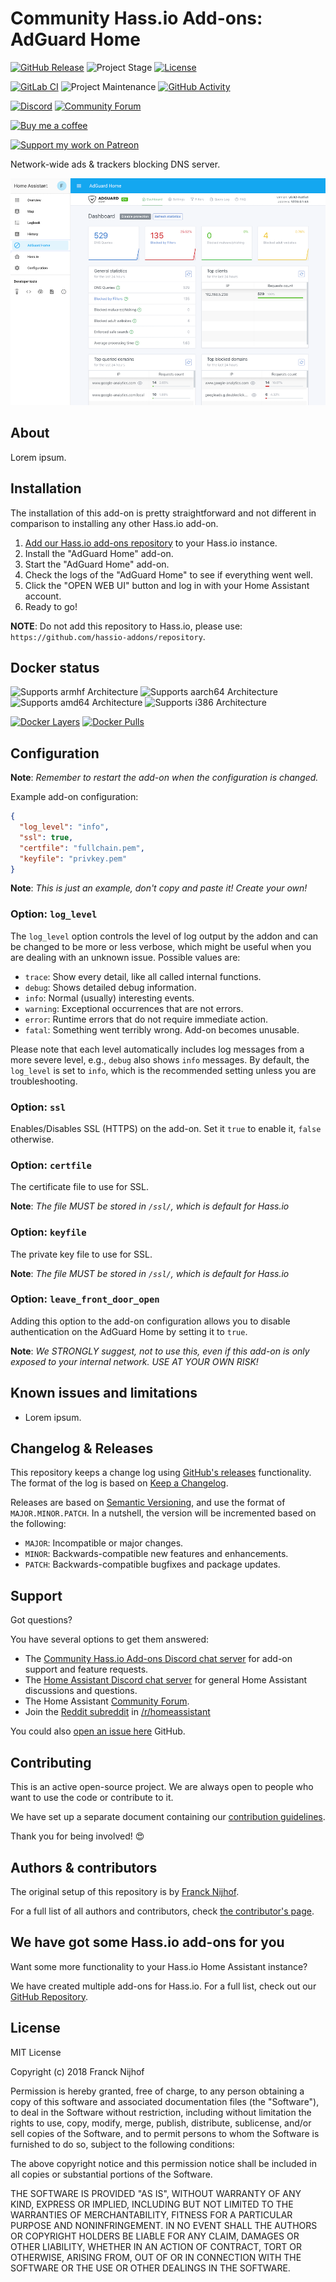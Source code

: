 # Community Hass.io Add-ons: AdGuard Home

[![GitHub Release][releases-shield]][releases]
![Project Stage][project-stage-shield]
[![License][license-shield]](LICENSE.md)

[![GitLab CI][gitlabci-shield]][gitlabci]
![Project Maintenance][maintenance-shield]
[![GitHub Activity][commits-shield]][commits]

[![Discord][discord-shield]][discord]
[![Community Forum][forum-shield]][forum]

[![Buy me a coffee][buymeacoffee-shield]][buymeacoffee]

[![Support my work on Patreon][patreon-shield]][patreon]

Network-wide ads & trackers blocking DNS server.

![The AdGuard Home Hass.io add-on](images/screenshot.png)

## About

Lorem ipsum.

## Installation

The installation of this add-on is pretty straightforward and not different in
comparison to installing any other Hass.io add-on.

1. [Add our Hass.io add-ons repository][repository] to your Hass.io instance.
1. Install the "AdGuard Home" add-on.
1. Start the "AdGuard Home" add-on.
1. Check the logs of the "AdGuard Home" to see if everything went well.
1. Click the "OPEN WEB UI" button and log in with your Home Assistant account.
1. Ready to go!

**NOTE**: Do not add this repository to Hass.io, please use:
`https://github.com/hassio-addons/repository`.

## Docker status

![Supports armhf Architecture][armhf-shield]
![Supports aarch64 Architecture][aarch64-shield]
![Supports amd64 Architecture][amd64-shield]
![Supports i386 Architecture][i386-shield]

[![Docker Layers][layers-shield]][microbadger]
[![Docker Pulls][pulls-shield]][dockerhub]

## Configuration

**Note**: _Remember to restart the add-on when the configuration is changed._

Example add-on configuration:

```json
{
  "log_level": "info",
  "ssl": true,
  "certfile": "fullchain.pem",
  "keyfile": "privkey.pem"
}
```

**Note**: _This is just an example, don't copy and paste it! Create your own!_

### Option: `log_level`

The `log_level` option controls the level of log output by the addon and can
be changed to be more or less verbose, which might be useful when you are
dealing with an unknown issue. Possible values are:

- `trace`: Show every detail, like all called internal functions.
- `debug`: Shows detailed debug information.
- `info`: Normal (usually) interesting events.
- `warning`: Exceptional occurrences that are not errors.
- `error`:  Runtime errors that do not require immediate action.
- `fatal`: Something went terribly wrong. Add-on becomes unusable.

Please note that each level automatically includes log messages from a
more severe level, e.g., `debug` also shows `info` messages. By default,
the `log_level` is set to `info`, which is the recommended setting unless
you are troubleshooting.

### Option: `ssl`

Enables/Disables SSL (HTTPS) on the add-on. Set it `true` to enable it,
`false` otherwise.

### Option: `certfile`

The certificate file to use for SSL.

**Note**: _The file MUST be stored in `/ssl/`, which is default for Hass.io_

### Option: `keyfile`

The private key file to use for SSL.

**Note**: _The file MUST be stored in `/ssl/`, which is default for Hass.io_

### Option: `leave_front_door_open`

Adding this option to the add-on configuration allows you to disable
authentication on the AdGuard Home by setting it to `true`.

**Note**: _We STRONGLY suggest, not to use this, even if this add-on is
only exposed to your internal network. USE AT YOUR OWN RISK!_

## Known issues and limitations

- Lorem ipsum.

## Changelog & Releases

This repository keeps a change log using [GitHub's releases][releases]
functionality. The format of the log is based on
[Keep a Changelog][keepchangelog].

Releases are based on [Semantic Versioning][semver], and use the format
of ``MAJOR.MINOR.PATCH``. In a nutshell, the version will be incremented
based on the following:

- ``MAJOR``: Incompatible or major changes.
- ``MINOR``: Backwards-compatible new features and enhancements.
- ``PATCH``: Backwards-compatible bugfixes and package updates.

## Support

Got questions?

You have several options to get them answered:

- The [Community Hass.io Add-ons Discord chat server][discord] for add-on
  support and feature requests.
- The [Home Assistant Discord chat server][discord-ha] for general Home
  Assistant discussions and questions.
- The Home Assistant [Community Forum][forum].
- Join the [Reddit subreddit][reddit] in [/r/homeassistant][reddit]

You could also [open an issue here][issue] GitHub.

## Contributing

This is an active open-source project. We are always open to people who want to
use the code or contribute to it.

We have set up a separate document containing our
[contribution guidelines](CONTRIBUTING.md).

Thank you for being involved! :heart_eyes:

## Authors & contributors

The original setup of this repository is by [Franck Nijhof][frenck].

For a full list of all authors and contributors,
check [the contributor's page][contributors].

## We have got some Hass.io add-ons for you

Want some more functionality to your Hass.io Home Assistant instance?

We have created multiple add-ons for Hass.io. For a full list, check out
our [GitHub Repository][repository].

## License

MIT License

Copyright (c) 2018 Franck Nijhof

Permission is hereby granted, free of charge, to any person obtaining a copy
of this software and associated documentation files (the "Software"), to deal
in the Software without restriction, including without limitation the rights
to use, copy, modify, merge, publish, distribute, sublicense, and/or sell
copies of the Software, and to permit persons to whom the Software is
furnished to do so, subject to the following conditions:

The above copyright notice and this permission notice shall be included in all
copies or substantial portions of the Software.

THE SOFTWARE IS PROVIDED "AS IS", WITHOUT WARRANTY OF ANY KIND, EXPRESS OR
IMPLIED, INCLUDING BUT NOT LIMITED TO THE WARRANTIES OF MERCHANTABILITY,
FITNESS FOR A PARTICULAR PURPOSE AND NONINFRINGEMENT. IN NO EVENT SHALL THE
AUTHORS OR COPYRIGHT HOLDERS BE LIABLE FOR ANY CLAIM, DAMAGES OR OTHER
LIABILITY, WHETHER IN AN ACTION OF CONTRACT, TORT OR OTHERWISE, ARISING FROM,
OUT OF OR IN CONNECTION WITH THE SOFTWARE OR THE USE OR OTHER DEALINGS IN THE
SOFTWARE.

[aarch64-shield]: https://img.shields.io/badge/aarch64-yes-green.svg
[amd64-shield]: https://img.shields.io/badge/amd64-yes-green.svg
[anchore-shield]: https://anchore.io/service/badges/image/67d1185473090e99d5ac5e1bb4d1aa2295117a9bd3d7abbf8cd8a71e331c8388
[anchore]: https://anchore.io/image/dockerhub/hassioaddons%adguard%3Alatest
[armhf-shield]: https://img.shields.io/badge/armhf-yes-green.svg
[buymeacoffee-shield]: https://www.buymeacoffee.com/assets/img/guidelines/download-assets-sm-2.svg
[buymeacoffee]: https://www.buymeacoffee.com/frenck
[commits-shield]: https://img.shields.io/github/commit-activity/y/hassio-addons/addon-adguard-home.svg
[commits]: https://github.com/hassio-addons/addon-adguard-home/commits/master
[contributors]: https://github.com/hassio-addons/addon-adguard-home/graphs/contributors
[discord-ha]: https://discord.gg/c5DvZ4e
[discord-shield]: https://img.shields.io/discord/478094546522079232.svg
[discord]: https://discord.me/hassioaddons
[dockerhub]: https://hub.docker.com/r/hassioaddons/adguard
[forum-shield]: https://img.shields.io/badge/community-forum-brightgreen.svg
[forum]: https://community.home-assistant.io/?u=frenck
[frenck]: https://github.com/frenck
[gitlabci-shield]: https://gitlab.com/hassio-addons/addon-adguard-home/badges/master/pipeline.svg
[gitlabci]: https://gitlab.com/hassio-addons/addon-adguard-home/pipelines
[home-assistant]: https://home-assistant.io
[i386-shield]: https://img.shields.io/badge/i386-yes-green.svg
[issue]: https://github.com/hassio-addons/addon-adguard-home/issues
[keepchangelog]: http://keepachangelog.com/en/1.0.0/
[layers-shield]: https://images.microbadger.com/badges/image/hassioaddons/adguard.svg
[license-shield]: https://img.shields.io/github/license/hassio-addons/addon-adguard-home.svg
[maintenance-shield]: https://img.shields.io/maintenance/yes/2018.svg
[microbadger]: https://microbadger.com/images/hassioaddons/adguard
[patreon-shield]: https://www.frenck.nl/images/patreon.png
[patreon]: https://www.patreon.com/frenck
[project-stage-shield]: https://img.shields.io/badge/project%20stage-experimental-yellow.svg
[pulls-shield]: https://img.shields.io/docker/pulls/hassioaddons/adguard.svg
[reddit]: https://reddit.com/r/homeassistant
[releases-shield]: https://img.shields.io/github/release/hassio-addons/addon-adguard-home.svg
[releases]: https://github.com/hassio-addons/addon-adguard-home/releases
[repository]: https://github.com/hassio-addons/repository
[semver]: http://semver.org/spec/v2.0.0.htm
